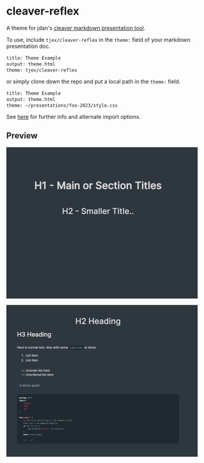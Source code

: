 # cleaver-reflex

A theme for jdan's [cleaver markdown presentation tool](https://github.com/jdan/cleaver).

To use, include `tjex/cleaver-reflex` in the `theme:` field of your markdown presentation doc.

```text
title: Theme Example
output: theme.html
theme: tjex/cleaver-reflex
```

or simply clone down the repo and put a local path in the `theme:` field.

```text
title: Theme Example
output: theme.html
theme: ~/presentations/foo-2023/style.css
```

See [here](https://github.com/jdan/cleaver/wiki/Theme-Index) for further info and alternate import options.

## Preview

![title-page](img/example-title.png)

![slide](img/example-slide.png)
